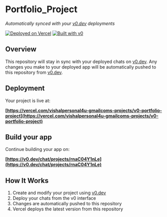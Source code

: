 # Portfolio_Project

*Automatically synced with your [v0.dev](https://v0.dev) deployments*

[![Deployed on Vercel](https://img.shields.io/badge/Deployed%20on-Vercel-black?style=for-the-badge&logo=vercel)](https://vercel.com/vishalpersonal4u-gmailcoms-projects/v0-portfolio-project)
[![Built with v0](https://img.shields.io/badge/Built%20with-v0.dev-black?style=for-the-badge)](https://v0.dev/chat/projects/rnaC04Y1nLe)

## Overview

This repository will stay in sync with your deployed chats on [v0.dev](https://v0.dev).
Any changes you make to your deployed app will be automatically pushed to this repository from [v0.dev](https://v0.dev).

## Deployment

Your project is live at:

**[https://vercel.com/vishalpersonal4u-gmailcoms-projects/v0-portfolio-project](https://vercel.com/vishalpersonal4u-gmailcoms-projects/v0-portfolio-project)**

## Build your app

Continue building your app on:

**[https://v0.dev/chat/projects/rnaC04Y1nLe](https://v0.dev/chat/projects/rnaC04Y1nLe)**

## How It Works

1. Create and modify your project using [v0.dev](https://v0.dev)
2. Deploy your chats from the v0 interface
3. Changes are automatically pushed to this repository
4. Vercel deploys the latest version from this repository